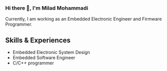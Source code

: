 ### Hi there 👋, I'm Milad Mohammadi
Currently, I am working as an Embedded Electronic Engineer and Firmware Programmer.

## Skills & Experiences
* Embedded Electronic System Design
* Embedded Software Engineer
* C/C++ programmer


<!--
**MiladMohammadi72/MiladMohammadi72** is a ✨ _special_ ✨ repository because its `README.md` (this file) appears on your GitHub profile.

Here are some ideas to get you started:

- 🔭 I’m currently working on ...
- 🌱 I’m currently learning ...
- 👯 I’m looking to collaborate on ...
- 🤔 I’m looking for help with ...
- 💬 Ask me about ...
- 📫 How to reach me: ...
- 😄 Pronouns: ...
- ⚡ Fun fact: ...
-->
<!--
[![Anurag's GitHub stats](https://github-readme-stats.vercel.app/api?username=MiladMohammadi72)](https://github.com/anuraghazra/github-readme-stats)
&show=reviews,discussions_started,discussions_answered,prs_merged,prs_merged_percentage
![Anurag's GitHub stats](https://github-readme-stats.vercel.app/api?username=anuraghazra&show=reviews,discussions_started,discussions_answered,prs_merged,prs_merged_percentage)
-->

